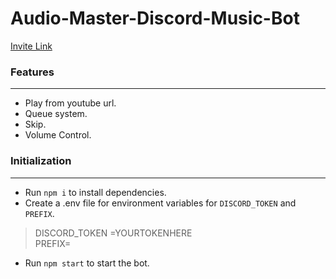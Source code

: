 # Audio-Master-Discord-Music-Bot
[Invite Link](https://discord.com/oauth2/authorize?client_id=718843926995402832&scope=bot)
### Features

------------

- Play from youtube url.
- Queue system.
- Skip.
- Volume Control.

### Initialization

------------

- Run `npm i` to install dependencies.
- Create a .env file for environment variables for `DISCORD_TOKEN` and `PREFIX`.<br>
> DISCORD_TOKEN =YOURTOKENHERE<br>
> PREFIX=
- Run `npm start` to start the bot.
